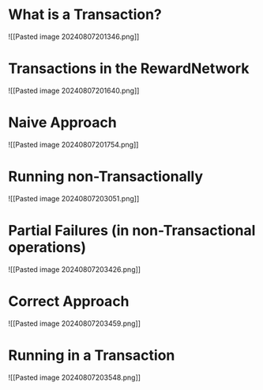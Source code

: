
# What is a Transaction?

![[Pasted image 20240807201346.png]]

# Transactions in the RewardNetwork

![[Pasted image 20240807201640.png]]

# Naive Approach

![[Pasted image 20240807201754.png]]

# Running non-Transactionally

![[Pasted image 20240807203051.png]]
# Partial Failures (in non-Transactional operations)

![[Pasted image 20240807203426.png]]

# Correct Approach

![[Pasted image 20240807203459.png]]

# Running in a Transaction

![[Pasted image 20240807203548.png]]
